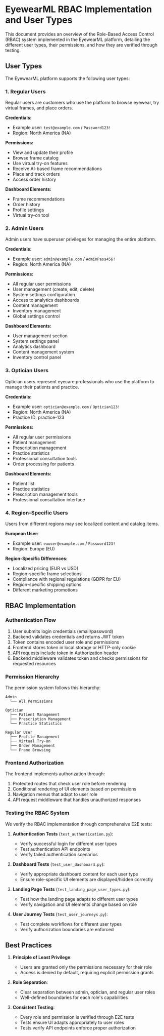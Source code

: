 # EyewearML RBAC Implementation and User Types

This document provides an overview of the Role-Based Access Control (RBAC) system implemented in the EyewearML platform, detailing the different user types, their permissions, and how they are verified through testing.

## User Types

The EyewearML platform supports the following user types:

### 1. Regular Users

Regular users are customers who use the platform to browse eyewear, try virtual frames, and place orders.

**Credentials:**
- Example user: `test@example.com` / `Password123!`
- Region: North America (NA)

**Permissions:**
- View and update their profile
- Browse frame catalog
- Use virtual try-on features
- Receive AI-based frame recommendations
- Place and track orders
- Access order history

**Dashboard Elements:**
- Frame recommendations
- Order history
- Profile settings
- Virtual try-on tool

### 2. Admin Users

Admin users have superuser privileges for managing the entire platform.

**Credentials:**
- Example user: `admin@example.com` / `AdminPass456!`
- Region: North America (NA)

**Permissions:**
- All regular user permissions
- User management (create, edit, delete)
- System settings configuration
- Access to analytics dashboards
- Content management
- Inventory management
- Global settings control

**Dashboard Elements:**
- User management section
- System settings panel
- Analytics dashboard
- Content management system
- Inventory control panel

### 3. Optician Users

Optician users represent eyecare professionals who use the platform to manage their patients and practice.

**Credentials:**
- Example user: `optician@example.com` / `Optician123!`
- Region: North America (NA)
- Practice ID: practice-123

**Permissions:**
- All regular user permissions
- Patient management
- Prescription management
- Practice statistics
- Professional consultation tools
- Order processing for patients

**Dashboard Elements:**
- Patient list
- Practice statistics
- Prescription management tools
- Professional consultation interface

### 4. Region-Specific Users

Users from different regions may see localized content and catalog items.

**European User:**
- Example user: `euuser@example.com` / `Password123!`
- Region: Europe (EU)

**Region-Specific Differences:**
- Localized pricing (EUR vs USD)
- Region-specific frame selections
- Compliance with regional regulations (GDPR for EU)
- Region-specific shipping options
- Different marketing promotions

## RBAC Implementation

### Authentication Flow

1. User submits login credentials (email/password)
2. Backend validates credentials and returns JWT token
3. Token contains encoded user role and permissions
4. Frontend stores token in local storage or HTTP-only cookie
5. API requests include token in Authorization header
6. Backend middleware validates token and checks permissions for requested resources

### Permission Hierarchy

The permission system follows this hierarchy:

```
Admin
  └── All Permissions

Optician
  ├── Patient Management
  ├── Prescription Management
  └── Practice Statistics
  
Regular User
  ├── Profile Management
  ├── Virtual Try-On
  ├── Order Management
  └── Frame Browsing
```

### Frontend Authorization

The frontend implements authorization through:

1. Protected routes that check user role before rendering
2. Conditional rendering of UI elements based on permissions
3. Navigation menus that adapt to user role
4. API request middleware that handles unauthorized responses

### Testing the RBAC System

We verify the RBAC implementation through comprehensive E2E tests:

1. **Authentication Tests** (`test_authentication.py`):
   - Verify successful login for different user types
   - Test authentication API endpoints
   - Verify failed authentication scenarios

2. **Dashboard Tests** (`test_user_dashboard.py`):
   - Verify appropriate dashboard content for each user type
   - Ensure role-specific UI elements are displayed/hidden correctly

3. **Landing Page Tests** (`test_landing_page_user_types.py`):
   - Test how the landing page adapts to different user types
   - Verify navigation and UI elements change based on role

4. **User Journey Tests** (`test_user_journeys.py`):
   - Test complete workflows for different user types
   - Verify authorization boundaries are enforced

## Best Practices

1. **Principle of Least Privilege**:
   - Users are granted only the permissions necessary for their role
   - Access is denied by default, requiring explicit permission grants

2. **Role Separation**:
   - Clear separation between admin, optician, and regular user roles
   - Well-defined boundaries for each role's capabilities

3. **Consistent Testing**:
   - Every role and permission is verified through E2E tests
   - Tests ensure UI adapts appropriately to user roles
   - Tests verify API endpoints enforce proper authorization
